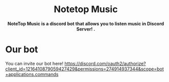 <div align="center">
  <h1>Notetop Music</h1>
  <h4>NoteTop Music is a discord bot that allows you to listen music in Discord Server! .</h4>
</div>

# Our bot
You can invite our bot here!
https://discord.com/oauth2/authorize?client_id=1216410879059427429&permissions=274914937344&scope=bot+applications.commands
